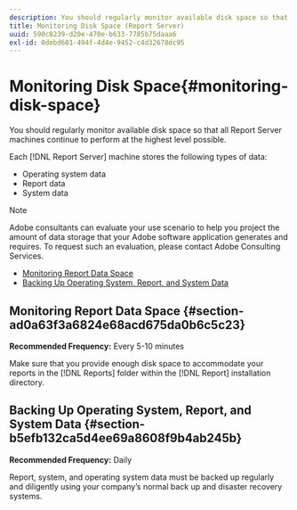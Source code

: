 ```yaml
---
description: You should regularly monitor available disk space so that all Report Server machines continue to perform at the highest level possible.
title: Monitoring Disk Space (Report Server)
uuid: 590c8239-d20e-470e-b633-7785b75daaa6
exl-id: 0debd601-494f-4d4e-9452-c4d32678dc95
---
```

# Monitoring Disk Space{#monitoring-disk-space}

You should regularly monitor available disk space so that all Report Server machines continue to perform at the highest level possible.

Each [!DNL Report Server] machine stores the following types of data:

* Operating system data 
* Report data 
* System data

>[!NOTE]
>
>Adobe consultants can evaluate your use scenario to help you project the amount of data storage that your Adobe software application generates and requires. To request such an evaluation, please contact Adobe Consulting Services.

* [Monitoring Report Data Space](../../../home/c-rpt-oview/c-admin-rpt/c-mon-disk-sp.md#section-ad0a63f3a6824e68acd675da0b6c5c23) 
* [Backing Up Operating System, Report, and System Data](../../../home/c-rpt-oview/c-admin-rpt/c-mon-disk-sp.md#section-b5efb132ca5d4ee69a8608f9b4ab245b)

## Monitoring Report Data Space {#section-ad0a63f3a6824e68acd675da0b6c5c23}

**Recommended Frequency:** Every 5-10 minutes

Make sure that you provide enough disk space to accommodate your reports in the [!DNL Reports] folder within the [!DNL Report] installation directory.

## Backing Up Operating System, Report, and System Data {#section-b5efb132ca5d4ee69a8608f9b4ab245b}

**Recommended Frequency:** Daily

Report, system, and operating system data must be backed up regularly and diligently using your company’s normal back up and disaster recovery systems.
